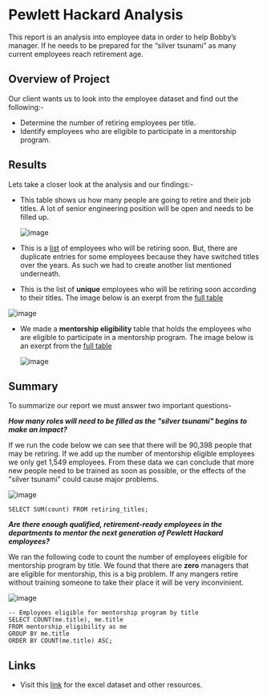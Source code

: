 # Pewlett Hackard Analysis
This report is an analysis into employee data in order to help Bobby’s manager. If he needs to be prepared for the “silver tsunami” as many current employees reach retirement age.

## Overview of Project
Our client wants us to look into the employee dataset and find out the following:-

* Determine the number of retiring employees per title.
* Identify employees who are eligible to participate in a mentorship program.


## Results
Lets take a closer look at the analysis and our findings:-

* This table shows us how many people are going to retire and their job titles. A lot of senior engineering position will be open and needs to be filled up.

  ![image](https://user-images.githubusercontent.com/93144225/146445039-145f2161-ac31-42f5-bf21-c101f6bf0e86.png)

* This is a [list](https://github.com/tanzimamin2/Pewlett-Hackard-Analysis/blob/main/Data/retirement_titles.csv) of employees who will be retiring soon. But, there are duplicate entries for some employees because they have switched titles over the years. As such we had to create another list mentioned underneath.

* This is the list of **unique** employees who will be retiring soon according to their titles. The image below is an exerpt from the [full table](https://github.com/tanzimamin2/Pewlett-Hackard-Analysis/blob/main/Data/unique_titles.csv)

![image](https://user-images.githubusercontent.com/93144225/146484671-6010edaa-54ed-413b-b323-ec3c0b570489.png)

* We made a **mentorship eligibility** table that holds the employees who are eligible to participate in a mentorship program. The image below is an exerpt from the [full table](https://github.com/tanzimamin2/Pewlett-Hackard-Analysis/blob/main/Data/mentorship_eligibilty.csv)

  ![image](https://user-images.githubusercontent.com/93144225/146473434-602c3d5e-0df6-4748-bce4-f1bae5d622a2.png)

## Summary
To summarize our report we must answer two important questions-

_**How many roles will need to be filled as the "silver tsunami" begins to make an impact?**_

If we run the code below we can see that there will be 90,398 people that may be retiring. If we add up the number of mentorship eligible employees we only get 1,549 employees. From these data we can conclude that more new people need to be trained as soon as possible, or the effects of the "silver tsunami" could cause major problems.

![image](https://user-images.githubusercontent.com/93144225/146482333-b6f774a5-539c-4fa9-854a-5881fd5d8e1f.png)

```
SELECT SUM(count) FROM retiring_titles;
```

_**Are there enough qualified, retirement-ready employees in the departments to mentor the next generation of Pewlett Hackard employees?**_

We ran the following code to count the number of employees eligible for mentorship program by title. We found that there are **zero** managers that are eligible for mentorship, this is a big problem. If any mangers retire without training someone to take their place it will be very inconvinient.

![image](https://user-images.githubusercontent.com/93144225/146481224-c4c24cf2-87ad-446d-8100-f09def976e62.png)

```
-- Employees eligible for mentorship program by title
SELECT COUNT(me.title), me.title
FROM mentorship_eligibility as me
GROUP BY me.title
ORDER BY COUNT(me.title) ASC;
```

## Links
  * Visit this [link](https://github.com/tanzimamin2/Pewlett-Hackard-Analysis) for the excel dataset and other resources.
   
